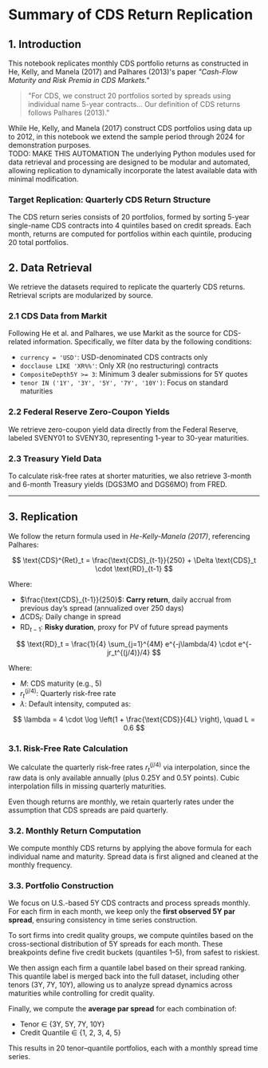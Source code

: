 # Summary of CDS Return Replication

## 1. Introduction

This notebook replicates monthly CDS portfolio returns as constructed in He, Kelly, and Manela (2017) and Palhares (2013)'s paper *"Cash-Flow Maturity and Risk Premia in CDS Markets."*

> "For CDS, we construct 20 portfolios sorted by spreads using individual name 5-year contracts... Our definition of CDS returns follows Palhares (2013)."

While He, Kelly, and Manela (2017) construct CDS portfolios using data up to 2012, in this notebook we extend the sample period through 2024 for demonstration purposes.  
TODO: MAKE THIS AUTOMATION The underlying Python modules used for data retrieval and processing are designed to be modular and automated, allowing replication to dynamically incorporate the latest available data with minimal modification.

### Target Replication: Quarterly CDS Return Structure

The CDS return series consists of 20 portfolios, formed by sorting 5-year single-name CDS contracts into 4 quintiles based on credit spreads. Each month, returns are computed for portfolios within each quintile, producing 20 total portfolios.


## 2. Data Retrieval

We retrieve the datasets required to replicate the quarterly CDS returns. Retrieval scripts are modularized by source.

### 2.1 CDS Data from Markit

Following He et al. and Palhares, we use Markit as the source for CDS-related information. Specifically, we filter data by the following conditions:

- `currency = 'USD'`: USD-denominated CDS contracts only  
- `docclause LIKE 'XR%%'`: Only XR (no restructuring) contracts  
- `CompositeDepth5Y >= 3`: Minimum 3 dealer submissions for 5Y quotes  
- `tenor IN ('1Y', '3Y', '5Y', '7Y', '10Y')`: Focus on standard maturities

### 2.2 Federal Reserve Zero-Coupon Yields

We retrieve zero-coupon yield data directly from the Federal Reserve, labeled SVENY01 to SVENY30, representing 1-year to 30-year maturities.

### 2.3 Treasury Yield Data

To calculate risk-free rates at shorter maturities, we also retrieve 3-month and 6-month Treasury yields (DGS3MO and DGS6MO) from FRED.

---

## 3. Replication

We follow the return formula used in *He-Kelly-Manela (2017)*, referencing Palhares:

$$
\text{CDS}^{Ret}_t = \frac{\text{CDS}_{t-1}}{250} + \Delta \text{CDS}_t \cdot \text{RD}_{t-1}
$$

Where:

- $\frac{\text{CDS}_{t-1}}{250}$: **Carry return**, daily accrual from previous day’s spread (annualized over 250 days)  
- $\Delta \text{CDS}_t$: Daily change in spread  
- $\text{RD}_{t-1}$: **Risky duration**, proxy for PV of future spread payments

$$
\text{RD}_t = \frac{1}{4} \sum_{j=1}^{4M} e^{-j\lambda/4} \cdot e^{-jr_t^{(j/4)}/4}
$$

Where:

- $M$: CDS maturity (e.g., 5)  
- $r_t^{(j/4)}$: Quarterly risk-free rate  
- $\lambda$: Default intensity, computed as:

$$
\lambda = 4 \cdot \log \left(1 + \frac{\text{CDS}}{4L} \right), \quad L = 0.6
$$


### 3.1. Risk-Free Rate Calculation

We calculate the quarterly risk-free rates $r_t^{(j/4)}$ via interpolation, since the raw data is only available annually (plus 0.25Y and 0.5Y points). Cubic interpolation fills in missing quarterly maturities.

Even though returns are monthly, we retain quarterly rates under the assumption that CDS spreads are paid quarterly.

### 3.2. Monthly Return Computation

We compute monthly CDS returns by applying the above formula for each individual name and maturity. Spread data is first aligned and cleaned at the monthly frequency.


### 3.3. Portfolio Construction

We focus on U.S.-based 5Y CDS contracts and process spreads monthly. For each firm in each month, we keep only the **first observed 5Y par spread**, ensuring consistency in time series construction.

To sort firms into credit quality groups, we compute quintiles based on the cross-sectional distribution of 5Y spreads for each month. These breakpoints define five credit buckets (quantiles 1–5), from safest to riskiest.

We then assign each firm a quantile label based on their spread ranking. This quantile label is merged back into the full dataset, including other tenors (3Y, 7Y, 10Y), allowing us to analyze spread dynamics across maturities while controlling for credit quality.

Finally, we compute the **average par spread** for each combination of:

* Tenor ∈ {3Y, 5Y, 7Y, 10Y}
* Credit Quantile ∈ {1, 2, 3, 4, 5}

This results in 20 tenor–quantile portfolios, each with a monthly spread time series.

